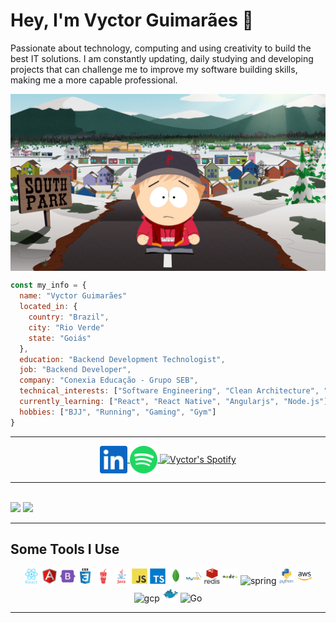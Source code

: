 # Hey, I'm Vyctor Guimarães 🤝

<div>
  <p>
    Passionate about technology, computing and using creativity to build the best IT solutions.
    I am constantly updating, daily studying and developing projects that can challenge me to improve my software building skills, making me a more capable professional. 
  </p>
</div>

<img align="center" alt="Vyctor's LinkedIN" src="assets/avatar.png" />

```js
const my_info = {
  name: "Vyctor Guimarães"
  located_in: {
    country: "Brazil",
    city: "Rio Verde"
    state: "Goiás"
  },
  education: "Backend Development Technologist",
  job: "Backend Developer",
  company: "Conexia Educação - Grupo SEB",
  technical_interests: ["Software Engineering", "Clean Architecture", "Clean Code", "Web Development", "Mobile Development", "Back-end development", "Artificial Intelligence", "Block Chain", "Algorithms and Data Structures", "Distributed Computing"]
  currently_learning: ["React", "React Native", "Angularjs", "Node.js"],
  hobbies: ["BJJ", "Running", "Gaming", "Gym"]
}
```

<hr>

<div align="center">
  <a href="https://www.linkedin.com/in/vyctorguimaraes/">
    <img align="center" alt="Vyctor's LinkedIN" width="44px" src="assets/linkedin.svg" />
  </a>

  <a href="https://open.spotify.com/user/12166662682">
    <img align="center" alt="Vyctor's Spotify" width="44px" src="assets/spotify.svg" />
  </a>
  
  <a align="center" href="https://open.spotify.com/user/12166662682">
    <img align="center" alt="Vyctor's Spotify" width="120px" src="https://visitor-badge.glitch.me/badge?page_id=vyctor" />  
  </a>
</div>

<hr>
<br>

<div>
  <img src="https://github-readme-stats.vercel.app/api?username=vyctor&show_icons=true&theme=merko&include_all_commits=true&count_private=true%22" width="460px">

  <img src="https://github-readme-stats.vercel.app/api/top-langs/?username=vyctor&layout=compact&langs_count=7&theme=merko" width="335px">
</div>

<hr>

<h2>Some Tools I Use</h2>
<p align="center">
<img src="https://raw.githubusercontent.com/devicons/devicon/master/icons/react/react-original-wordmark.svg" alt="react" width="25" height="25" />
<img src="https://raw.githubusercontent.com/devicons/devicon/master/icons/angularjs/angularjs-original.svg" alt="angular-js" width="25" height="25" />
<img src="https://raw.githubusercontent.com/devicons/devicon/master/icons/bootstrap/bootstrap-plain.svg" alt="bootstrap" width="25" height="25" />
<img src="https://raw.githubusercontent.com/devicons/devicon/master/icons/css3/css3-original-wordmark.svg" alt="css3" width="25" height="25" />
<img src="https://raw.githubusercontent.com/devicons/devicon/master/icons/gulp/gulp-plain.svg" alt="gulp" width="25" height="25" />
<img src="https://raw.githubusercontent.com/devicons/devicon/master/icons/java/java-original-wordmark.svg" alt="java" width="25" height="25" />
<img src="https://raw.githubusercontent.com/devicons/devicon/master/icons/javascript/javascript-original.svg" alt="javascript" width="25" height="25" />
<img src="https://raw.githubusercontent.com/devicons/devicon/master/icons/typescript/typescript-original.svg" alt="typescript" width="25" height="25" />
<img src="https://raw.githubusercontent.com/devicons/devicon/master/icons/mongodb/mongodb-original.svg" alt="mongodb" width="25" height="25" />
<img src="https://raw.githubusercontent.com/devicons/devicon/master/icons/mysql/mysql-original-wordmark.svg" alt="mysql" width="25" height="25" />
<img src="https://raw.githubusercontent.com/devicons/devicon/master/icons/redis/redis-original-wordmark.svg" alt="redis" width="25" height="25" />
<img src="https://raw.githubusercontent.com/devicons/devicon/master/icons/nodejs/nodejs-original-wordmark.svg" alt="nodejs" width="25" height="25" />
<img src="https://www.vectorlogo.zone/logos/springio/springio-icon.svg" alt="spring" width="25" height="25" />
<img src="https://raw.githubusercontent.com/devicons/devicon/master/icons/python/python-original-wordmark.svg" alt="python" width="25" height="25" />
<img src="https://raw.githubusercontent.com/github/explore/80688e429a7d4ef2fca1e82350fe8e3517d3494d/topics/aws/aws.png" alt="aws" width="25" height="25" />
<img src="https://www.vectorlogo.zone/logos/google_cloud/google_cloud-icon.svg" alt="gcp" width="25" height="25" />
<img src="https://raw.githubusercontent.com/devicons/devicon/master/icons/docker/docker-original.svg" alt="Docker" width="25" height="25" />
<img src="https://cdn.jsdelivr.net/gh/devicons/devicon/icons/go/go-original.svg" alt="Go" width="25" height="25" />
</p>
<hr>
